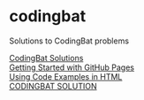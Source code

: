 # codingbat
Solutions to CodingBat problems

<a href="https://teddycattx.github.io/codingbat/" target="_blank">CodingBat Solutions</a><br>
<a href="https://youtu.be/QyFcl_Fba-k" target="_blank">Getting Started with GitHub Pages</a><br>
<a href="http://web.simmons.edu/~grabiner/comm244/weekfour/code-test.html">Using Code Examples in HTML</a><br>
<a href="http://www.javaproblems.com/2013/11/java-string-1-startword-codingbat.html">CODINGBAT SOLUTION</a>
